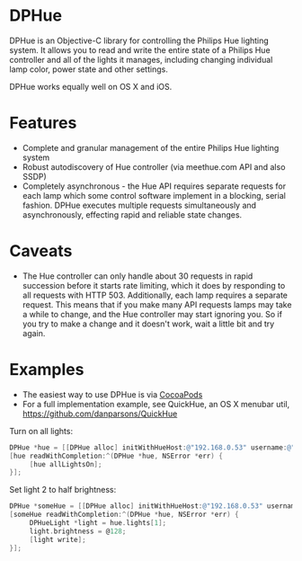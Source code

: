 DPHue
=====

DPHue is an Objective-C library for controlling the Philips Hue lighting system. It allows you to read and write the entire state of a Philips Hue controller and all of the lights it manages, including changing individual lamp color, power state and other settings.

DPHue works equally well on OS X and iOS.

Features
========
* Complete and granular management of the entire Philips Hue lighting system
* Robust autodiscovery of Hue controller (via meethue.com API and also SSDP)
* Completely asynchronous - the Hue API requires separate requests for each lamp which some control software implement in a blocking, serial fashion. DPHue executes multiple requests simultaneously and asynchronously, effecting rapid and reliable state changes.

Caveats
=======
* The Hue controller can only handle about 30 requests in rapid succession before it starts rate limiting, which it does by responding to all requests with HTTP 503. Additionally, each lamp requires a separate request. This means that if you make many API requests lamps may take a while to change, and the Hue controller may start ignoring you. So if you try to make a change and it doesn't work, wait a little bit and try again.

Examples
======================
* The easiest way to use DPHue is via [CocoaPods](http://cocoapods.org/)
* For a full implementation example, see QuickHue, an OS X menubar util, https://github.com/danparsons/QuickHue

Turn on all lights:
````objective-c
DPHue *hue = [[DPHue alloc] initWithHueHost:@"192.168.0.53" username:@"088CA87723B99CBC38C44DDD0E7875A2";
[hue readWithCompletion:^(DPHue *hue, NSError *err) {
     [hue allLightsOn];
}];
````

Set light 2 to half brightness:
````objective-c
DPHue *someHue = [[DPHue alloc] initWithHueHost:@"192.168.0.53" username:@"088CA87723B99CBC38C44DDD0E7875A2";
[someHue readWithCompletion:^(DPHue *hue, NSError *err) {
     DPHueLight *light = hue.lights[1];
     light.brightness = @128;
     [light write];
}];
````
